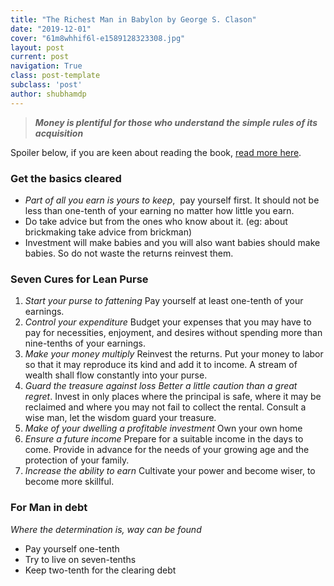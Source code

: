 ```yaml
---
title: "The Richest Man in Babylon by George S. Clason"
date: "2019-12-01"
cover: "61m8whhif6l-e1589128323308.jpg"
layout: post
current: post
navigation: True
class: post-template
subclass: 'post'
author: shubhamdp
---
```


> **_Money is plentiful for those who understand the simple rules of its acquisition_**

Spoiler below, if you are keen about reading the book, [read more here](https://www.goodreads.com/book/show/1052.The_Richest_Man_in_Babylon).

### Get the basics cleared

- _Part of all you earn is yours to keep_,  pay yourself first. It should not be less than one-tenth of your earning no matter how little you earn.
- Do take advice but from the ones who know about it. (eg: about brickmaking take advice from brickman)
- Investment will make babies and you will also want babies should make babies. So do not waste the returns reinvest them.

### Seven Cures for Lean Purse

1. _Start your purse to fattening_ Pay yourself at least one-tenth of your earnings.
2. _Control your expenditure_ Budget your expenses that you may have to pay for necessities, enjoyment, and desires without spending more than nine-tenths of your earnings.
3. _Make your money multiply_ Reinvest the returns. Put your money to labor so that it may reproduce its kind and add it to income. A stream of wealth shall flow constantly into your purse.
4. _Guard the treasure against loss Better a little caution than a great regret_. Invest in only places where the principal is safe, where it may be reclaimed and where you may not fail to collect the rental. Consult a wise man, let the wisdom guard your treasure.
5. _Make of your dwelling a profitable investment_ Own your own home
6. _Ensure a future income_ Prepare for a suitable income in the days to come. Provide in advance for the needs of your growing age and the protection of your family.
7. _Increase the ability to earn_ Cultivate your power and become wiser, to become more skillful.

### For Man in debt

_Where the determination is, way can be found_

- Pay yourself one-tenth
- Try to live on seven-tenths
- Keep two-tenth for the clearing debt
